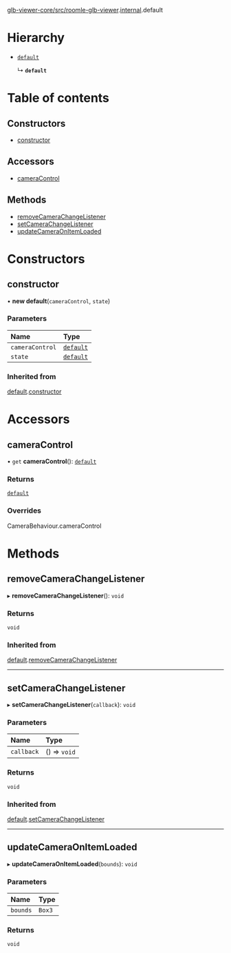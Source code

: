 [glb-viewer-core/src/roomle-glb-viewer](../modules/glb_viewer_core_src_roomle_glb_viewer.md).[internal](../modules/glb_viewer_core_src_roomle_glb_viewer._internal_.md).default

# Hierarchy

- [`default`](configurator_core_src_roomle_configurator._internal_.default-34.md)

  ↳ **`default`**

# Table of contents

## Constructors

- [constructor](glb_viewer_core_src_roomle_glb_viewer._internal_.default-2.md#constructor)

## Accessors

- [cameraControl](glb_viewer_core_src_roomle_glb_viewer._internal_.default-2.md#cameracontrol)

## Methods

- [removeCameraChangeListener](glb_viewer_core_src_roomle_glb_viewer._internal_.default-2.md#removecamerachangelistener)
- [setCameraChangeListener](glb_viewer_core_src_roomle_glb_viewer._internal_.default-2.md#setcamerachangelistener)
- [updateCameraOnItemLoaded](glb_viewer_core_src_roomle_glb_viewer._internal_.default-2.md#updatecameraonitemloaded)

# Constructors

## constructor

• **new default**(`cameraControl`, `state`)

### Parameters

| Name | Type |
| :------ | :------ |
| `cameraControl` | [`default`](configurator_core_src_roomle_configurator._internal_.default-47.md) |
| `state` | [`default`](configurator_core_src_roomle_configurator._internal_.default-28.md) |

### Inherited from

[default](configurator_core_src_roomle_configurator._internal_.default-34.md).[constructor](configurator_core_src_roomle_configurator._internal_.default-34.md#constructor)

# Accessors

## cameraControl

• `get` **cameraControl**(): [`default`](glb_viewer_core_src_roomle_glb_viewer._internal_.default-3.md)

### Returns

[`default`](glb_viewer_core_src_roomle_glb_viewer._internal_.default-3.md)

### Overrides

CameraBehaviour.cameraControl

# Methods

## removeCameraChangeListener

▸ **removeCameraChangeListener**(): `void`

### Returns

`void`

### Inherited from

[default](configurator_core_src_roomle_configurator._internal_.default-34.md).[removeCameraChangeListener](configurator_core_src_roomle_configurator._internal_.default-34.md#removecamerachangelistener)

___

## setCameraChangeListener

▸ **setCameraChangeListener**(`callback`): `void`

### Parameters

| Name | Type |
| :------ | :------ |
| `callback` | () => `void` |

### Returns

`void`

### Inherited from

[default](configurator_core_src_roomle_configurator._internal_.default-34.md).[setCameraChangeListener](configurator_core_src_roomle_configurator._internal_.default-34.md#setcamerachangelistener)

___

## updateCameraOnItemLoaded

▸ **updateCameraOnItemLoaded**(`bounds`): `void`

### Parameters

| Name | Type |
| :------ | :------ |
| `bounds` | `Box3` |

### Returns

`void`
